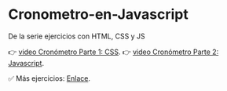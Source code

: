 # Cronometro-en-Javascript
De la serie ejercicios con HTML, CSS y JS

👉 [video Cronómetro Parte 1: CSS](https://youtu.be/jllYGOTHnGI).
👉 [video Cronómetro Parte 2: Javascript](https://youtu.be/tzcxQWgZxyw).

✅ Más ejercicios: [Enlace](https://youtube.com/playlist?list=PLy0P0mvWu_AGhyjEVjhR0WP5U4jLAzrvE).
